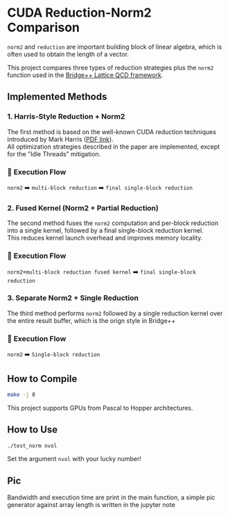 # CUDA Reduction-Norm2 Comparison

 `norm2` and  `reduction` are important building block of linear algebra, which is often used to obtain the length of a vector.

This project compares three types of reduction strategies plus the `norm2` function used in the [Bridge++ Lattice QCD framework](https://bridge.kek.jp/Lattice-code/).

## Implemented Methods

### 1. Harris-Style Reduction + Norm2
The first method is based on the well-known CUDA reduction techniques introduced by Mark Harris ([PDF link](https://developer.download.nvidia.com/assets/cuda/files/reduction.pdf)).  
All optimization strategies described in the paper are implemented, except for the "Idle Threads" mitigation.  
### 🔁 **Execution Flow**

`norm2` ➡️ `multi-block reduction` ➡️ `final single-block reduction`

### 2. Fused Kernel (Norm2 + Partial Reduction)
The second method fuses the `norm2` computation and per-block reduction into a single kernel, followed by a final single-block reduction kernel.  
This reduces kernel launch overhead and improves memory locality.

### 🔁 **Execution Flow**

`norm2+multi-block reduction fused kernel` ➡️ `final single-block reduction`


### 3. Separate Norm2 + Single Reduction
The third method performs `norm2` followed by a single reduction kernel over the entire result buffer, which is the orign style in Bridge++

### 🔁 **Execution Flow**

`norm2` ➡️ `Single-block reduction`

## How to Compile

```bash
make -j 8
```

This project supports GPUs from Pascal to Hopper architectures.

## How to Use

```bash
./test_norm nvol
```

Set the argument `nvol` with your lucky number!

## Pic

Bandwidth and execution time are print in the main function, a simple pic generator against array length is written in the jupyter note
